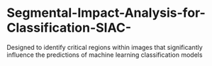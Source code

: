 # Segmental-Impact-Analysis-for-Classification-SIAC-
Designed to identify critical regions within images that significantly influence the predictions of machine learning classification models
